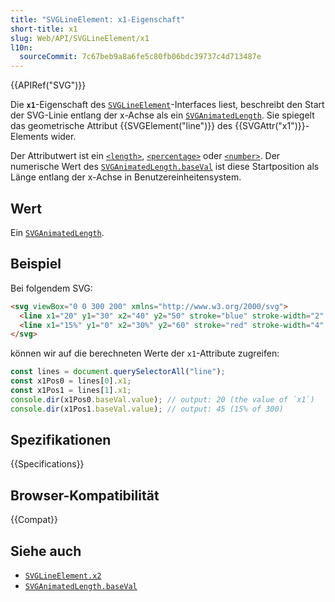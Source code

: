 ```yaml
---
title: "SVGLineElement: x1-Eigenschaft"
short-title: x1
slug: Web/API/SVGLineElement/x1
l10n:
  sourceCommit: 7c67beb9a8a6fe5c80fb06bdc39737c4d713487e
---
```


{{APIRef("SVG")}}

Die **`x1`**-Eigenschaft des [`SVGLineElement`](/de/docs/Web/API/SVGLineElement)-Interfaces liest, beschreibt den Start der SVG-Linie entlang der x-Achse als ein [`SVGAnimatedLength`](/de/docs/Web/API/SVGAnimatedLength). Sie spiegelt das geometrische Attribut {{SVGElement("line")}} des {{SVGAttr("x1")}}-Elements wider.

Der Attributwert ist ein [`<length>`](/de/docs/Web/SVG/Content_type#length), [`<percentage>`](/de/docs/Web/SVG/Content_type#percentage) oder [`<number>`](/de/docs/Web/SVG/Content_type#number). Der numerische Wert des [`SVGAnimatedLength.baseVal`](/de/docs/Web/API/SVGAnimatedLength/baseVal) ist diese Startposition als Länge entlang der x-Achse in Benutzereinheitensystem.

## Wert

Ein [`SVGAnimatedLength`](/de/docs/Web/API/SVGAnimatedLength).

## Beispiel

Bei folgendem SVG:

```html
<svg viewBox="0 0 300 200" xmlns="http://www.w3.org/2000/svg">
  <line x1="20" y1="30" x2="40" y2="50" stroke="blue" stroke-width="2" />
  <line x1="15%" y1="0" x2="30%" y2="60" stroke="red" stroke-width="4" />
</svg>
```

können wir auf die berechneten Werte der `x1`-Attribute zugreifen:

```js
const lines = document.querySelectorAll("line");
const x1Pos0 = lines[0].x1;
const x1Pos1 = lines[1].x1;
console.dir(x1Pos0.baseVal.value); // output: 20 (the value of `x1`)
console.dir(x1Pos1.baseVal.value); // output: 45 (15% of 300)
```

## Spezifikationen

{{Specifications}}

## Browser-Kompatibilität

{{Compat}}

## Siehe auch

- [`SVGLineElement.x2`](/de/docs/Web/API/SVGLineElement/x2)
- [`SVGAnimatedLength.baseVal`](/de/docs/Web/API/SVGAnimatedLength/baseVal)
